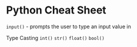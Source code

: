 
# Python Cheat Sheet

`input()` - prompts the user to type an input value in

Type Casting
`int()` `str()` `float()` `bool()`
